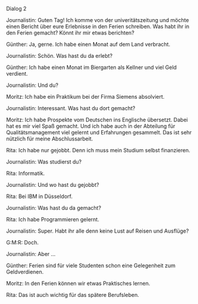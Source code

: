 ﻿Dialog 2

Journalistin: Guten Tag! Ich komme von der univeritätszeitung und möchte einen Bericht über eure Erlebnisse in den Ferien schreiben. Was habt ihr in den Ferien gemacht? Könnt ihr mir etwas berichten?

Günther: Ja, gerne. Ich habe einen Monat auf dem Land verbracht.

Journalistin: Schön. Was hast du da erlebt?

Günther: Ich habe einen Monat im Biergarten als Kellner und viel Geld verdient.

Journalistin: Und du?

Moritz: Ich habe ein Praktikum bei der Firma Siemens absolviert.

Journalistin: Interessant. Was hast du dort gemacht?

Moritz: Ich habe Prospekte vom Deutschen ins Englische übersetzt. Dabei hat es mir viel Spaß gemacht. Und ich habe auch in der Abteilung für Qualitätsmanagement viel gelernt und Erfahrungen gesammelt. Das ist sehr nützlich für meine Abschlussarbeit. 

Rita: Ich habe nur gejobbt. Denn ich muss mein Studium selbst finanzieren.

Journalistin: Was studierst du?

Rita: Informatik.

Journalistin: Und wo hast du gejobbt?

Rita: Bei IBM in Düsseldorf.

Journalistin: Was hast du da gemacht?

Rita: Ich habe Programmieren gelernt.

Journalistin: Super. Habt ihr alle denn keine Lust auf Reisen und Ausflüge?

G:M:R: Doch.

Journalistin: Aber ...

Günther: Ferien sind für viele Studenten schon eine Gelegenheit zum Geldverdienen.

Moritz: In den Ferien können wir etwas Praktisches lernen.

Rita: Das ist auch wichtig für das spätere Berufsleben.

